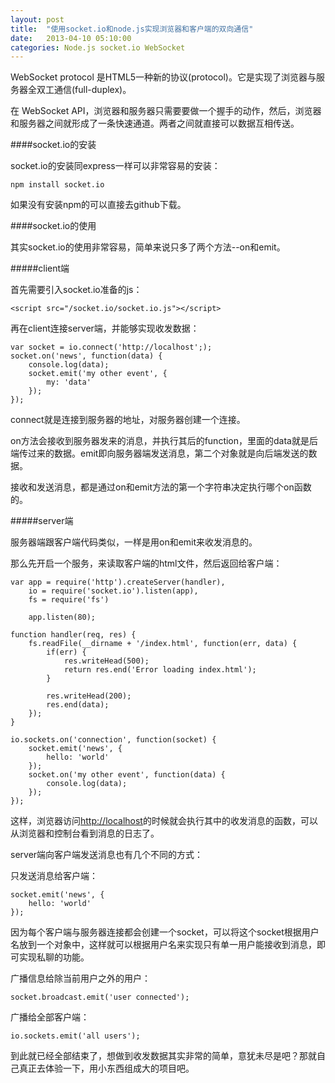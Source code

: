 ```yaml
---
layout: post
title:  "使用socket.io和node.js实现浏览器和客户端的双向通信"
date:   2013-04-10 05:10:00
categories: Node.js socket.io WebSocket
---
```

WebSocket protocol 是HTML5一种新的协议(protocol)。它是实现了浏览器与服务器全双工通信(full-duplex)。

在 WebSocket API，浏览器和服务器只需要要做一个握手的动作，然后，浏览器和服务器之间就形成了一条快速通道。两者之间就直接可以数据互相传送。

####socket.io的安装

socket.io的安装同express一样可以非常容易的安装：

    npm install socket.io

如果没有安装npm的可以直接去github下载。

####socket.io的使用

其实socket.io的使用非常容易，简单来说只多了两个方法--on和emit。

#####client端

首先需要引入socket.io准备的js：
  
    <script src="/socket.io/socket.io.js"></script>

再在client连接server端，并能够实现收发数据：

    var socket = io.connect('http://localhost';);  
    socket.on('news', function(data) {  
        console.log(data);
        socket.emit('my other event', {
            my: 'data'
        });
    });

connect就是连接到服务器的地址，对服务器创建一个连接。

on方法会接收到服务器发来的消息，并执行其后的function，里面的data就是后端传过来的数据。emit即向服务器端发送消息，第二个对象就是向后端发送的数据。

接收和发送消息，都是通过on和emit方法的第一个字符串决定执行哪个on函数的。

#####server端

服务器端跟客户端代码类似，一样是用on和emit来收发消息的。

那么先开启一个服务，来读取客户端的html文件，然后返回给客户端：

    var app = require('http').createServer(handler),  
        io = require('socket.io').listen(app),
        fs = require('fs')

        app.listen(80);

    function handler(req, res) {  
        fs.readFile(__dirname + '/index.html', function(err, data) {
            if(err) {
                res.writeHead(500);
                return res.end('Error loading index.html');
            }

            res.writeHead(200);
            res.end(data);
        });
    }

    io.sockets.on('connection', function(socket) {  
        socket.emit('news', {
            hello: 'world'
        });
        socket.on('my other event', function(data) {
            console.log(data);
        });
    });

这样，浏览器访问[http://localhost](http://localhost)的时候就会执行其中的收发消息的函数，可以从浏览器和控制台看到消息的日志了。

server端向客户端发送消息也有几个不同的方式：

只发送消息给客户端：

    socket.emit('news', {  
        hello: 'world'
    });

因为每个客户端与服务器连接都会创建一个socket，可以将这个socket根据用户名放到一个对象中，这样就可以根据用户名来实现只有单一用户能接收到消息，即可实现私聊的功能。

广播信息给除当前用户之外的用户：

    socket.broadcast.emit('user connected');

广播给全部客户端：

    io.sockets.emit('all users');

到此就已经全部结束了，想做到收发数据其实非常的简单，意犹未尽是吧？那就自己真正去体验一下，用小东西组成大的项目吧。